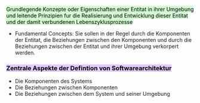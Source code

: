 
<mark style="background: #BBFABBA6;">Grundlegende Konzepte oder Eigenschaften einer Entitat in ihrer Umgebung und leitende Prinzipien fur die Realisierung und Entwicklung dieser Entitat und der damit verbundenen Lebenszyklusprozesse</mark>


- Fundamental Concepts: Sie sollen in der Regel durch die Komponenten der Entitat, die Beziehungen zwischen den Komponenten und durch die Beziehungen zwischen der Entitat und ihrer Umgebung verkorpert werden.

### <mark style="background: #D2B3FFA6;">Zentrale Aspekte der Defintion von Softwarearchitektur</mark>

- Die Komponenten des Systems
- Die Beziehungen zwischen Komponenten
- Die Beziehungen zwischen dem System und seiner Umgebung